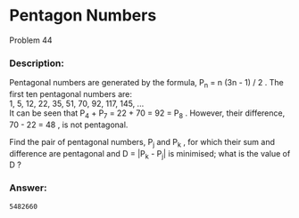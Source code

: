 # Pentagon Numbers
Problem 44
### Description:
Pentagonal numbers are generated by the formula, P<sub>n</sub> = n (3n - 1) / 2
. The first ten pentagonal numbers are:  
1, 5, 12, 22, 35, 51, 70, 92, 117, 145, ...  
It can be seen that P<sub>4</sub> + P<sub>7</sub> = 22 + 70 = 92 = P<sub>8</sub>
. However, their difference, 70 - 22 = 48
, is not pentagonal.

Find the pair of pentagonal numbers, P<sub>j</sub>
 and P<sub>k</sub>
, for which their sum and difference are pentagonal and D = |P<sub>k</sub> - P<sub>j</sub>|
 is minimised; what is the value of D
?

### Answer:
```
5482660
```
